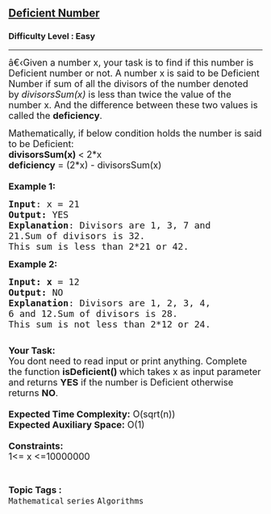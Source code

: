 <h2><a href="https://practice.geeksforgeeks.org/problems/deficient-number1612/1">Deficient Number</a></h2><h3>Difficulty Level : Easy</h3><hr><div class="problems_problem_content__Xm_eO"><p><span style="font-size:18px">â€‹Given a number x, your&nbsp;task is to find if this number is Deficient number or not. A number x&nbsp;is said to be Deficient Number if sum of all the divisors of the number denoted by&nbsp;<em>divisorsSum(x)</em>&nbsp;is less than twice the value of the number x. And the difference between these two values is called the&nbsp;<strong>deficiency</strong>.</span></p>

<p><span style="font-size:18px">Mathematically, if below condition holds the number is said to be Deficient:<br>
<strong>divisorsSum(x) </strong>&lt; 2*x<br>
<strong>deficiency</strong> = (2*x) - divisorsSum(x)<br>
<br>
<strong>Example 1:</strong></span></p>

<pre><span style="font-size:18px"><strong>Input</strong>: x = 21
<strong>Output:</strong>&nbsp;YES&nbsp;
<strong>Explanation</strong>: Divisors are 1, 3, 7 and
21.Sum of divisors is 32. 
This sum is less than 2*21 or 42.</span><span style="font-size:18px">
</span></pre>

<p><span style="font-size:18px"><strong>Example 2:</strong></span></p>

<pre><span style="font-size:18px"><strong>Input: x</strong> = 12
<strong>Output:&nbsp;</strong>NO
<strong>Explanation</strong>: Divisors are 1, 2, 3, 4,
6 and 12.Sum of divisors is 28.
This sum is not less than 2*12 or 24.
</span></pre>

<p><br>
<span style="font-size:18px"><strong>Your Task:&nbsp;&nbsp;</strong><br>
You dont need to read input or print anything. Complete the function <strong>isDeficient</strong></span><span style="font-size:18px"><strong>()&nbsp;</strong>which takes x&nbsp;as input parameter and returns <strong>YES</strong> if the number is Deficient otherwise returns <strong>NO</strong>.<br>
<br>
<strong>Expected Time Complexity:</strong> O(sqrt(n))<br>
<strong>Expected Auxiliary Space:</strong> O(1)<br>
<br>
<strong>Constraints:</strong><br>
1&lt;= x&nbsp;&lt;=10000000</span></p>
</div><br><p><span style=font-size:18px><strong>Topic Tags : </strong><br><code>Mathematical</code>&nbsp;<code>series</code>&nbsp;<code>Algorithms</code>&nbsp;